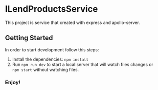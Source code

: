 # ILendProductsService

This project is service that created with express and apollo-server.

## Getting Started

In order to start development follow this steps:
1. Install the dependencies: `npm install`
2. Run `npm run dev` to start a local server that will watch files changes or `npm start` without watching files.

### Enjoy!
